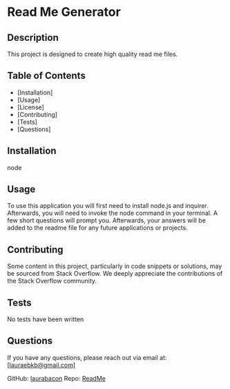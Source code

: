 # Read Me Generator 

## Description

This project is designed to create high quality read me files. 

## Table of Contents

- [Installation]
- [Usage]
- [License]
- [Contributing]
- [Tests]
- [Questions]

## Installation

node

## Usage

To use this application you will first need to install node.js and inquirer. Afterwards, you will need to invoke the node command in your terminal. A few short questions will prompt you. Afterwards, your answers will be added to the readme file for any future applications or projects.

## Contributing

Some content in this project, particularly in code snippets or solutions, may be sourced from Stack Overflow. We deeply appreciate the contributions of the Stack Overflow community. 

## Tests

No tests have been written

## Questions

If you have any questions, please reach out via email at: [lauraebkb@gmail.com]

GitHub: [laurabacon](https://github.com/laurabacon)
Repo: [ReadMe](https://github.com/ReadMe)